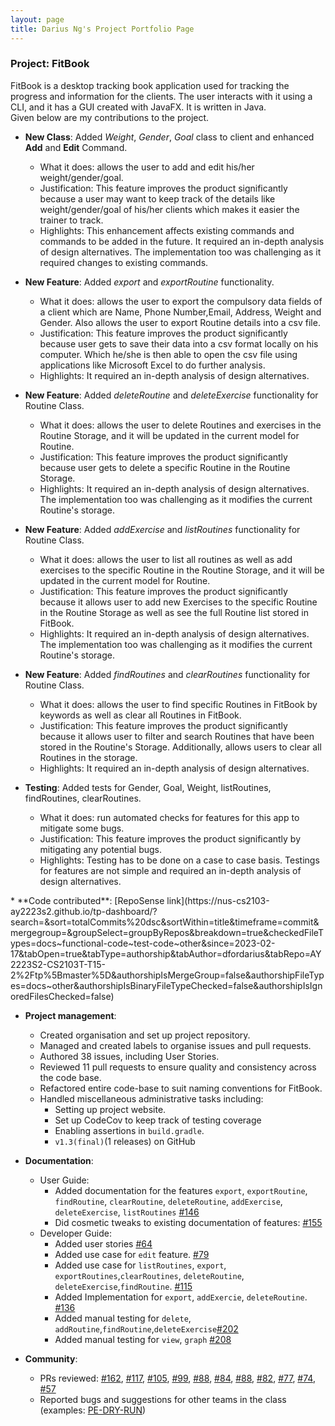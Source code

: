 ```yaml
---
layout: page
title: Darius Ng's Project Portfolio Page
---
```

### Project: FitBook

FitBook is a desktop tracking book application used for tracking the progress and information
for the clients. The user interacts with it using a CLI, and it has a GUI created with JavaFX.
It is written in Java. <br>
Given below are my contributions to the project.

* **New Class**: Added *Weight*, *Gender*, *Goal*  class to client and enhanced **Add** and **Edit** Command.
  * What it does: allows the user to add and edit his/her weight/gender/goal.
  * Justification: This feature improves the product significantly because a user may want to keep track of the
    details like weight/gender/goal of his/her clients which makes it easier the trainer to track.
  * Highlights: This enhancement affects existing commands and commands to be added in the future. It required an in-depth analysis of design alternatives. The implementation too was challenging as it required changes to existing commands.

* **New Feature**: Added *export* and *exportRoutine* functionality.
  * What it does: allows the user to export the compulsory data fields of a client which are Name, Phone Number,Email, Address, Weight and Gender. Also allows the user to export Routine details into a csv file.
  * Justification: This feature improves the product significantly because user gets to save their data into a csv format locally on his computer. Which he/she is then able to open the csv file using applications like Microsoft Excel to do further analysis.
  * Highlights: It required an in-depth analysis of design alternatives.

* **New Feature**: Added *deleteRoutine* and *deleteExercise* functionality for Routine Class.
  * What it does: allows the user to delete Routines and exercises in the Routine Storage, and it will be updated in the current model for Routine.
  * Justification: This feature improves the product significantly because user gets to delete a specific Routine in the Routine Storage.
  * Highlights: It required an in-depth analysis of design alternatives. The implementation too was challenging as it modifies the current Routine's storage.

* **New Feature**: Added *addExercise* and *listRoutines* functionality for Routine Class.
  * What it does: allows the user to list all routines as well as add exercises to the specific Routine in the Routine Storage, and it will be updated in the current model for Routine.
  * Justification: This feature improves the product significantly because it allows user to add new Exercises to the specific Routine in the Routine Storage as well as see the full Routine list stored in FitBook.
  * Highlights: It required an in-depth analysis of design alternatives. The implementation too was challenging as it modifies the current Routine's storage.

* **New Feature**: Added *findRoutines* and *clearRoutines* functionality for Routine Class.
  * What it does: allows the user to find specific Routines in FitBook by keywords as well as clear all Routines in FitBook.
  * Justification: This feature improves the product significantly because it allows user to filter and search Routines that have been stored in the Routine's Storage. Additionally, allows users to clear all Routines in the storage.
  * Highlights: It required an in-depth analysis of design alternatives.

* **Testing**: Added tests for Gender, Goal, Weight, listRoutines, findRoutines, clearRoutines.
  * What it does: run automated checks for features for this app to mitigate some bugs.
  * Justification: This feature improves the product significantly by mitigating any potential bugs.
  * Highlights: Testing has to be done on a case to case basis. Testings for features are not simple and required an in-depth analysis of design alternatives.
  
<div style="page-break-after: always;"></div>
* **Code contributed**: [RepoSense link](https://nus-cs2103-ay2223s2.github.io/tp-dashboard/?search=&sort=totalCommits%20dsc&sortWithin=title&timeframe=commit&mergegroup=&groupSelect=groupByRepos&breakdown=true&checkedFileTypes=docs~functional-code~test-code~other&since=2023-02-17&tabOpen=true&tabType=authorship&tabAuthor=dfordarius&tabRepo=AY2223S2-CS2103T-T15-2%2Ftp%5Bmaster%5D&authorshipIsMergeGroup=false&authorshipFileTypes=docs~other&authorshipIsBinaryFileTypeChecked=false&authorshipIsIgnoredFilesChecked=false)

* **Project management**:
  * Created organisation and set up project repository.
  * Managed and created labels to organise issues and pull requests.
  * Authored 38 issues, including User Stories.
  * Reviewed 11 pull requests to ensure quality and consistency across the code base.
  * Refactored entire code-base to suit naming conventions for FitBook.
  * Handled miscellaneous administrative tasks including:
    * Setting up project website.
    * Set up CodeCov to keep track of testing coverage
    * Enabling assertions in `build.gradle`.
    * `v1.3(final)`(1 releases) on GitHub

* **Documentation**:
  * User Guide:
    * Added documentation for the features `export`, `exportRoutine`, `findRoutine`, `clearRoutine`, `deleteRoutine`, `addExercise`, `deleteExercise`, `listRoutines` [\#146](https://github.com/AY2223S2-CS2103T-T15-2/tp/pull/146/files#diff-b50feaf9240709b6b02fb9584696b012c2a69feeba89e409952cc2f401f373fb)
    * Did cosmetic tweaks to existing documentation of features: [\#155](https://github.com/AY2223S2-CS2103T-T15-2/tp/pull/155/files)
  * Developer Guide:
    * Added user stories [\#64](https://github.com/AY2223S2-CS2103T-T15-2/tp/pull/64/files)
    * Added use case for  `edit` feature. [\#79](https://github.com/AY2223S2-CS2103T-T15-2/tp/pull/79/files)
    * Added use case for `listRoutines`, `export`, `exportRoutines`,`clearRoutines`, `deleteRoutine`, `deleteExercise`,`findRoutine`. [\#115](https://github.com/AY2223S2-CS2103T-T15-2/tp/pull/115/files)
    * Added Implementation for `export`, `addExercie`, `deleteRoutine`. [\#136](https://github.com/AY2223S2-CS2103T-T15-2/tp/pull/136/files)
    * Added manual testing for `delete`, `addRoutine`,`findRoutine`,`deleteExercise`[\#202](https://github.com/AY2223S2-CS2103T-T15-2/tp/pull/202/files)
    * Added manual testing for `view`, `graph` [\#208](https://github.com/AY2223S2-CS2103T-T15-2/tp/pull/208/files)
* **Community**:
   * PRs reviewed: [\#162](https://github.com/AY2223S2-CS2103T-T15-2/tp/pull/162), [\#117](https://github.com/AY2223S2-CS2103T-T15-2/tp/pull/117), [\#105](https://github.com/AY2223S2-CS2103T-T15-2/tp/pull/105), [\#99](https://github.com/AY2223S2-CS2103T-T15-2/tp/pull/99), [\#88](https://github.com/AY2223S2-CS2103T-T15-2/tp/pull/88), [\#84](https://github.com/AY2223S2-CS2103T-T15-2/tp/pull/84), [\#88](https://github.com/AY2223S2-CS2103T-T15-2/tp/pull/88), [\#82](https://github.com/AY2223S2-CS2103T-T15-2/tp/pull/82), [\#77](https://github.com/AY2223S2-CS2103T-T15-2/tp/pull/77), [\#74](https://github.com/AY2223S2-CS2103T-T15-2/tp/pull/74), [\#57](https://github.com/AY2223S2-CS2103T-T15-2/tp/pull/57)
   * Reported bugs and suggestions for other teams in the class (examples: [PE-DRY-RUN](https://github.com/dfordarius/ped))
